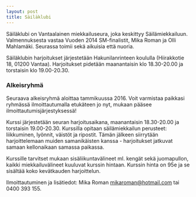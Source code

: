 ```yaml
---
layout: post
title: Säiläklubi
---
```


Säiläklubi on Vantaalainen miekkailuseura, joka keskittyy Säilämiekkailuun. Valmennuksesta vastaa Vuoden 2014 SM-finalistit, Mika Roman ja Olli Mahlamäki. Seurassa toimii sekä aikuisia että nuoria.

Säiläklubin harjoitukset järjestetään Hakunilanrinteen koululla (Hiirakkotie 18, 01200 Vantaa). Harjoitukset pidetään maanantaisin klo 18.30-20.00 ja torstaisin klo 19.00-20.30.

### Alkeisryhmä

Seuraava alkeisryhmä aloittaa tammikuussa 2016. Voit varmistaa paikkasi ryhmässä ilmoittautumalla etukäteen jo nyt, mukaan pääsee ilmoittautumisjärjestyksessä!

Kurssi järjestetään seuran harjoitusaikana, maanantaisin 18.30-20.00 ja torstaisin 19.00-20.30. Kurssilla opitaan säilämiekkailun perusteet: liikkuminen, lyönnit, väistöt ja ripostit. Tämän jälkeen siirrytään harjoittelemaan muiden samanikäisten kanssa - harjoitukset jatkuvat samaan kellonaikaan samassa paikassa.

Kurssille tarvitset mukaan sisäliikuntavälineet ml. kengät sekä juomapullon, kaikki miekkailuvälineet kuuluvat kurssin hintaan. Kurssin hinta on 95e ja se sisältää koko kevätkauden harjoittelun.

Ilmoittautuminen ja lisätiedot: Mika Roman [mikaroman@hotmail.com](mailto:mikaroman@hotmail.com) tai 0400 393 155.
